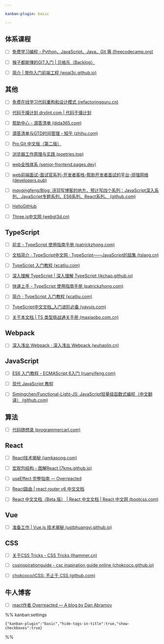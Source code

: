 ```yaml
---

kanban-plugin: basic

---
```


## 体系课程

- [ ] [免费学习编程 - Python、JavaScript、Java、Git 等 (freecodecamp.org)](https://www.freecodecamp.org/chinese/learn)
- [ ] [猴子都能懂的GIT入门 | 贝格乐（Backlog）](https://backlog.com/git-tutorial/cn/)
- [ ] [简介 | 带你入门前端工程 (woai3c.github.io)](https://woai3c.github.io/introduction-to-front-end-engineering/#%E7%AE%80%E4%BB%8B)


## 其他

- [ ] [免费在线学习代码重构和设计模式 (refactoringguru.cn)](https://refactoringguru.cn/)
- [ ] [代码干燥计划 drylint.com | 代码干燥计划](https://drylint.com/)
- [ ] [帮助中心 - 滴答清单 (dida365.com)](https://help.dida365.com/articles/6950689216619610112)
- [ ] [滴答清单与GTD时间管理 - 知乎 (zhihu.com)](https://www.zhihu.com/column/timehack)
- [ ] [Pro Git 中文版（第二版）](https://www.progit.cn/#_pro_git)
- [ ] [浏览器工作原理与实践 (poetries.top)](https://blog.poetries.top/browser-working-principle/)
- [ ] [web全栈体系 (senior-frontend.pages.dev)](https://senior-frontend.pages.dev/)
- [ ] [web前端面试-面试官系列-开发者客栈-帮助开发者面试的平台-顽强网络 (developers.pub)](https://www.developers.pub/wiki/1065322)
- [ ] [mqyqingfeng/Blog: 冴羽写博客的地方，预计写四个系列：JavaScript深入系列、JavaScript专题系列、ES6系列、React系列。 (github.com)](https://github.com/mqyqingfeng/Blog)
- [ ] [HelloGitHub](https://hellogithub.com/)
- [ ] [Three.js中文网 (webgl3d.cn)](http://www.webgl3d.cn/)


## TypeScript

- [ ] [前言 - TypeScript 使用指南手册 (patrickzhong.com)](http://www.patrickzhong.com/TypeScript/)
- [ ] [文档简介 · TypeScript中文网 · TypeScript——JavaScript的超集 (tslang.cn)](https://www.tslang.cn/docs/home.html)
- [ ] [TypeScript 入门教程 (xcatliu.com)](https://ts.xcatliu.com/)
- [ ] [深入理解 TypeScript | 深入理解 TypeScript (jkchao.github.io)](https://jkchao.github.io/typescript-book-chinese/)
- [ ] [快速上手 - TypeScript 使用指南手册 (patrickzhong.com)](http://www.patrickzhong.com/TypeScript/zh/tutorials/index.html)
- [ ] [简介 · TypeScript 入门教程 (xcatliu.com)](https://ts.xcatliu.com/introduction/index.html)
- [ ] [TypeScript中文文档_入门进阶必备 (yayujs.com)](https://ts.yayujs.com/#%E8%B5%B7%E5%9B%A0)
- [ ] [关于本文档 | TS 类型挑战通关手册 (maxiaobo.com.cn)](https://blog.maxiaobo.com.cn/type-challenge/dist/)


## Webpack

- [ ] [深入浅出 Webpack · 深入浅出 Webpack (wuhaolin.cn)](http://webpack.wuhaolin.cn/)


## JavaScript

- [ ] [ES6 入门教程 - ECMAScript 6入门 (ruanyifeng.com)](https://es6.ruanyifeng.com/)
- [ ] [现代 JavaScript 教程](https://zh.javascript.info/)
- [ ] [Simingchen/Functional-Light-JS: JavaScript轻量级函数式编程（中文翻译） (github.com)](https://github.com/Simingchen/Functional-Light-JS)


## 算法

- [ ] [代码随想录 (programmercarl.com)](https://programmercarl.com/)


## React

- [ ] [React技术揭秘 (iamkasong.com)](https://react.iamkasong.com/)
- [ ] [宏观包结构 - 图解React (7kms.github.io)](https://7kms.github.io/react-illustration-series/main/macro-structure/)
- [ ] [useEffect 完整指南 — Overreacted](https://overreacted.io/zh-hans/a-complete-guide-to-useeffect/)
- [ ] [React路由 | react router v6 中文文档](http://www.reactrouter.cn/)
- [ ] [React 中文文档（Beta 版） | React 中文文档 | React 中文网 (bootcss.com)](https://react.bootcss.com/)


## Vue

- [ ] [准备工作 | Vue.js 技术揭秘 (ustbhuangyi.github.io)](https://ustbhuangyi.github.io/vue-analysis/v2/prepare/)


## CSS

- [ ] [关于CSS Tricks - CSS Tricks (lhammer.cn)](https://lhammer.cn/You-need-to-know-css/#/zh-cn/introduce?v=1)
- [ ] [cssinspirationguide - csc inspiration guide online (chokcoco.github.io)](https://chokcoco.github.io/CSS-Inspiration/#/)
- [ ] [chokcoco/iCSS: 不止于 CSS (github.com)](https://github.com/chokcoco/iCSS)


## 牛人博客

- [ ] [react作者 Overreacted — A blog by Dan Abramov](https://overreacted.io/)




%% kanban:settings
```
{"kanban-plugin":"basic","hide-tags-in-title":true,"show-checkboxes":true}
```
%%